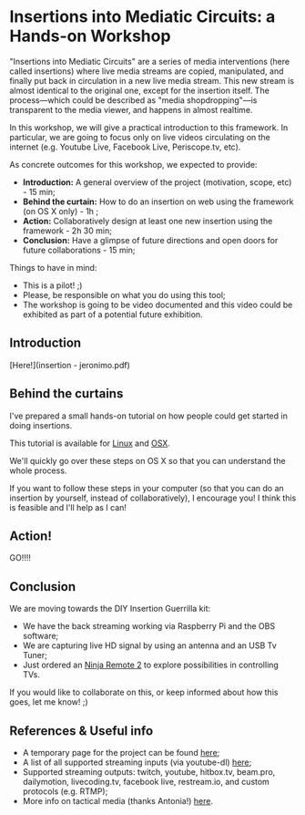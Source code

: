 # Insertions into Mediatic Circuits: a Hands-on Workshop
"Insertions into Mediatic Circuits" are a series of media interventions (here called insertions) where live media streams are copied, manipulated, and finally put back in circulation in a new live media stream. This new stream is almost identical to the original one, except for the insertion itself. The process—which could be described as "media shopdropping"—is transparent to the media viewer, and happens in almost realtime.

In this workshop, we will give a practical introduction to this framework. In particular, we are going to focus only on live videos circulating on the internet (e.g. Youtube Live, Facebook Live, Periscope.tv, etc).

As concrete outcomes for this workshop, we expected to provide:

- **Introduction:** A general overview of the project (motivation, scope, etc) - 15 min;
- **Behind the curtain:** How to do an insertion on web using the framework (on OS X only) -  1h ;
- **Action:** Collaboratively design at least one new insertion using the framework - 2h 30 min;
- **Conclusion:** Have a glimpse of future directions and open doors for future collaborations - 15 min;

Things to have in mind:
- This is a pilot! ;)
- Please, be responsible on what you do using this tool;
- The workshop is going to be video documented and this video could be exhibited as part of a potential future exhibition.

## Introduction
[Here!](insertion - jeronimo.pdf)

## Behind the curtains
I've prepared a small hands-on tutorial on how people could get started in doing insertions.

This tutorial is available for [Linux](https://github.com/jeraman/insertions/tree/master/linux) and [OSX](https://github.com/jeraman/insertions/tree/master/osx).

We'll quickly go over these steps on OS X so that you can understand the whole process.

If you want to follow these steps in your computer (so that you can do an insertion by yourself, instead of collaboratively), I encourage you! I think this is feasible and I'll help as I can!

## Action!
GO!!!!

## Conclusion
We are moving towards the DIY Insertion Guerrilla kit:
- We have the back streaming working via Raspberry Pi and the OBS software;
- We are capturing live HD signal by using an antenna and an USB Tv Tuner;
- Just ordered an [Ninja Remote 2](ninja-remote.png) to explore possibilities in controlling TVs.

If you would like to collaborate on this, or keep informed about how this goes, let me know! ;)

## References & Useful info
- A temporary page for the project can be found [here](https://github.com/jeraman/insertions);
- A list of all supported streaming inputs (via youtube-dl) [here](https://rg3.github.io/youtube-dl/supportedsites.html);
- Supported streaming outputs: twitch, youtube, hitbox.tv, beam.pro, dailymotion, livecoding.tv, facebook live, restream.io, and custom protocols (e.g. RTMP);
- More info on tactical media (thanks Antonia!) [here](https://monoskop.org/Tactical_media).
